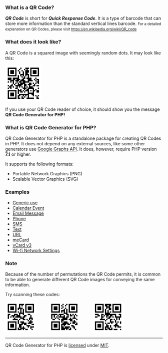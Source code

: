 ### What is a QR Code?

**_QR Code_** is short for **_Quick Response Code_**. It is a type of barcode that can store more information than the standard vertical lines barcode.
<small>For a detailed explanation on QR Codes, please visit <a href="https://en.wikipedia.org/wiki/QR_code" target="_blank">https://en.wikipedia.org/wiki/QR_code</a></small>

### What does it look like?

A QR Code is a squared image with seemingly random dots. It may look like this:

![QR Code Example](assets/images/QRCODE.png)

If you use your QR Code reader of choice, it should show you the message
**QR Code Generator for PHP!**

### What is QR Code Generator for PHP?

QR Code Generator for PHP is a standalone package for creating QR Codes in PHP. It does not depend on any external sources, like some other generators use <a href="https://developers.google.com/chart/infographics/docs/qr_codes" target="_blank">Google Graphs API</a>. It does, however, require PHP version **7.1** or higher.

It supports the following formats:

 - Portable Network Graphics (PNG)
 - Scalable Vector Graphics (SVG)

### <a id="examples">Examples</a>

 - [Generic use](examples/generic-use)
 - [Calendar Event](examples/calendar-event)
 - [Email Message](examples/email-message)
 - [Phone](examples/phone)
 - [SMS](examples/sms)
 - [Text](examples/text)
 - [URL](examples/url)
 - [meCard](examples/me-card)
 - [vCard v3](examples/v-card)
 - [Wi-fi Network Settings](examples/wi-fi)

### Note

Because of the number of permutations the QR Code permits, it is common to be able to generate different QR Code images for conveying the same information.

Try scanning these codes:

![Same Code, Different Image](assets/images/random1.png)&nbsp;&nbsp;&nbsp;&nbsp;&nbsp;&nbsp;&nbsp;&nbsp;&nbsp;&nbsp;![Same Code, Different Image](assets/images/random2.png)&nbsp;&nbsp;&nbsp;&nbsp;&nbsp;&nbsp;&nbsp;&nbsp;&nbsp;&nbsp;![Same Code, Different Image](assets/images/random3.png)

---

QR Code Generator for PHP is [licensed](https://github.com/innovareti/qr-code/blob/master/LICENSE.md) under <a href="https://tldrlegal.com/license/mit-license" target="_blank">MIT</a>.
